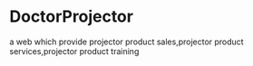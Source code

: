 # DoctorProjector
a web which provide projector product sales,projector product services,projector product training 
